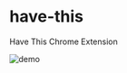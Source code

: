 # have-this
Have This Chrome Extension

![demo](https://cdn-images-1.medium.com/max/2000/1*wkzhDraMJWmwpCj74dh62g.gif)

